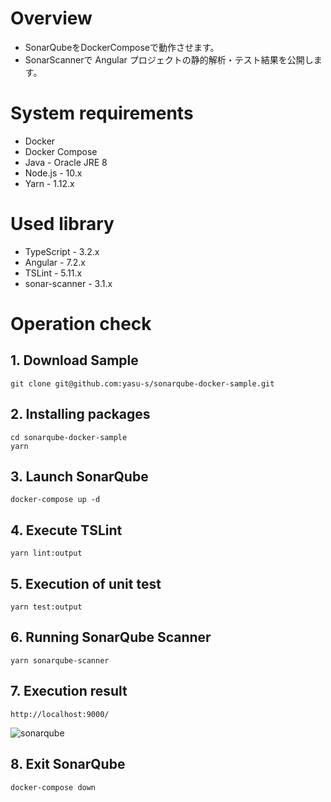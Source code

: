# Overview

* SonarQubeをDockerComposeで動作させます。
* SonarScannerで Angular プロジェクトの静的解析・テスト結果を公開します。

# System requirements

* Docker
* Docker Compose 
* Java - Oracle JRE 8
* Node.js - 10.x
* Yarn - 1.12.x

# Used library

* TypeScript - 3.2.x
* Angular - 7.2.x
* TSLint - 5.11.x
* sonar-scanner - 3.1.x

# Operation check

## 1. Download Sample

```
git clone git@github.com:yasu-s/sonarqube-docker-sample.git
```

## 2. Installing packages  

```
cd sonarqube-docker-sample
yarn
```

## 3. Launch SonarQube  

```
docker-compose up -d
```

## 4. Execute TSLint

```
yarn lint:output
```

## 5. Execution of unit test

```
yarn test:output
```

## 6. Running SonarQube Scanner

```
yarn sonarqube-scanner
```

## 7. Execution result

`http://localhost:9000/`

![sonarqube](https://user-images.githubusercontent.com/2668146/52160820-58cf3000-26ff-11e9-8903-958e7f502f58.png)

## 8. Exit SonarQube

```
docker-compose down
```
